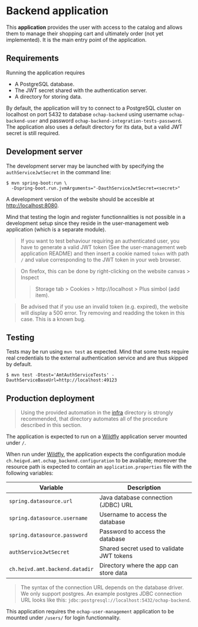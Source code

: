 # Backend application

This **application** provides the user with access to the catalog and allows
them to manage their shopping cart and ultimately order (not yet implemented).
It is the main entry point of the application.

## Requirements

Running the application requires

- A PostgreSQL database.
- The JWT secret shared with the authentication server.
- A directory for storing data.

By default, the application will try to connect to a PostgreSQL cluster on
localhost on port 5432 to database `ochap-backend` using username
`ochap-backend-user` and password `ochap-backend-integration-tests-password`.
The application also uses a default directory for its data, but a valid JWT
secret is still required.

## Development server

The development server may be launched with by specifying the
`authServiceJwtSecret` in the command line:

```console
$ mvn spring-boot:run \
  -Dspring-boot.run.jvmArguments="-DauthServiceJwtSecret=<secret>"
```

A development version of the website should be accesible at
<http://localhost:8080>.

Mind that testing the login and register functionnalities is not possible in a
development setup since they reside in the user-management web application
(which is a separate module).

> If you want to test behaviour requiring an authenticated user, you have
> to generate a valid JWT token (See the user-management web application README)
> and then insert a cookie named `token` with path `/` and value corresponding
> to the JWT token in your web browser.

> On firefox, this can be done by right-clicking on the website canvas > Inspect
> > Storage tab > Cookies > http://localhost > Plus simbol (add item).

> Be advised that if you use an invalid token (e.g. expired), the website will
> display a 500 error. Try removing and readding the token in this case.
> This is a known bug.

## Testing

Tests may be run using `mvn test` as expected.
Mind that some tests require real credentials to the external authentication
service and are thus skipped by default.

```console
$ mvn test -Dtest='AmtAuthServiceTests' -DauthServiceBaseUrl=http://localhost:49123
```

## Production deployment

> Using the provided automation in the [infra](../infra) directory is strongly
> recommended, that directory automates all of the procedure described in this
> section.

The application is expected to run on a [Wildfly][] application server mounted
under `/`.

[Wildfly]: https://www.wildfly.org/

When run under [Wildfly][], the application expects the configuration module
`ch.heigvd.amt.ochap_backend.configuration` to be available; moreover the
resource path is expected to contain an `application.properties` file with the
following variables:

Variable                       | Description                               |
--------                       | -----------                               |
`spring.datasource.url`        | Java database connection (JDBC) URL       |
`spring.datasource.username`   | Username to access the database           |
`spring.datasource.password`   | Password to access the database           |
`authServiceJwtSecret`         | Shared secret used to validate JWT tokens |
`ch.heivd.amt.backend.datadir` | Directory where the app can store data    |

> The syntax of the connection URL depends on the database driver.
> We only support postgres.
> An example postgres JDBC connection URL looks like this:
> `jdbc:postgresql://localhost:5432/ochap-backend`.

This application requires the `ochap-user-management` application to be mounted
under `/users/` for login functionnality.
